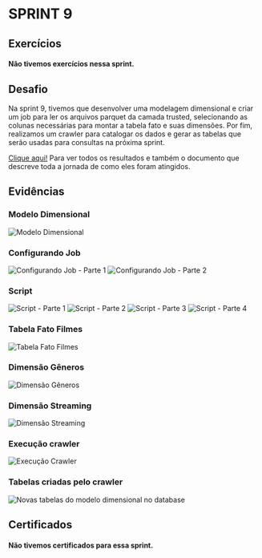 # SPRINT 9

## Exercícios
#### Não tivemos exercícios nessa sprint.

## Desafio
Na sprint 9, tivemos que desenvolver uma modelagem dimensional e criar um job para ler os arquivos parquet da camada trusted, selecionando as colunas necessárias para montar a tabela fato e suas dimensões. Por fim, realizamos um crawler para catalogar os dados e gerar as tabelas que serão usadas para consultas na próxima sprint.

[Clique aqui!](desafio) Para ver todos os resultados e também o documento que descreve toda a jornada de como eles foram atingidos.

## Evidências

### Modelo Dimensional
![Modelo Dimensional](evidencias/diagrama.png)
### Configurando Job
![Configurando Job - Parte 1](evidencias/job_configuracao1.png)
![Configurando Job - Parte 2](evidencias/job_configuracao2.png)
### Script
![Script - Parte 1](evidencias/script_job1.png)
![Script - Parte 2](evidencias/script_job2.png)
![Script - Parte 3](evidencias/script_job3.png)
![Script - Parte 4](evidencias/script_job4.png)
### Tabela Fato Filmes
![Tabela Fato Filmes](evidencias/fato_filmes.png)
### Dimensão Gêneros
![Dimensão Gêneros](evidencias/dim_generos.png)
### Dimensão Streaming
![Dimensão Streaming](evidencias/dim_streaming.png)
### Execução crawler
![Execução Crawler](evidencias/crawler_bem_sucedido.png)
### Tabelas criadas pelo crawler
![Novas tabelas do modelo dimensional no database](evidencias/tabelas_database.png)

## Certificados
#### Não tivemos certificados para essa sprint.
